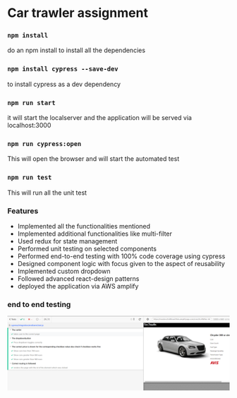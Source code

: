 # Car trawler assignment

### `npm install`

 do an npm install to install all the dependencies

### `npm install cypress --save-dev`

to install cypress as a dev dependency

### `npm run start`
it will start the localserver and the application will be served via localhost:3000

### `npm run cypress:open`

This will open the browser and will start the automated test 

### `npm run test`

This will run all the unit test

### Features

* Implemented all the functionalities mentioned 
* Implemented additional functionalities like multi-filter
* Used redux for state management
* Performed unit testing on selected components
* Performed end-to-end testing with 100% code coverage using cypress
* Designed component logic with focus given to the aspect of reusability
* Implemented custom dropdown
* Followed advanced react-design patterns
* deployed the application via AWS amplify

### end to end testing

![alt text](https://raw.githubusercontent.com/Jeffy-Abraham/Car-Trawler-Assignment/master/endtoend.PNG)








